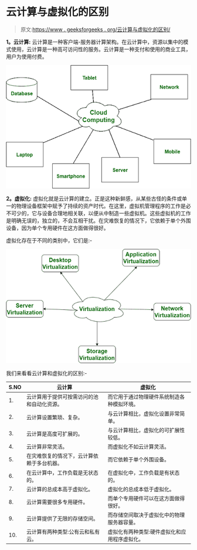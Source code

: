 # 云计算与虚拟化的区别

> 原文:[https://www . geeksforgeeks . org/云计算与虚拟化的区别/](https://www.geeksforgeeks.org/difference-between-cloud-computing-and-virtualization/)

**1。云计算:**
云计算是一种客户端-服务器计算架构。在云计算中，资源以集中的模式使用，云计算是一种高可访问性的服务。云计算是一种支付和使用的商业工具，用户为使用付费。

![](img/1cf47abc79d0cda32728beea5dd7d4b3.png)

**2。虚拟化:**
虚拟化就是云计算的建立。正是这种新鲜感，从某些古怪的条件或单一的物理设备框架中赋予了持续的资产时代。在这里，虚拟机管理程序的工作是必不可少的，它与设备合理地相关联，以便从中制造一些虚拟机。这些虚拟机的工作是明确无误的，独立的，不会互相干扰。在灾难恢复的情况下，它依赖于单个外围设备，因为单个专用硬件在这方面做得很好。

虚拟化存在于不同的类别中，它们是:-

![](img/5095340bf3bb0c015fc060bb16345a0a.png)

我们来看看云计算和虚拟化的区别:-

| S.NO | 云计算 | 虚拟化 |
| --- | --- | --- |
| 1. | 云计算用于提供可按需访问的池和自动化资源。 | 而它用于通过物理硬件系统制造各种模拟环境。 |
| 2. | 云计算设置繁琐、复杂。 | 与云计算相比，虚拟化设置非常简单。 |
| 3. | 云计算是高度可扩展的。 | 与云计算相比，虚拟化的可扩展性较低。 |
| 4. | 云计算非常灵活。 | 而虚拟化不如云计算灵活。 |
| 5. | 在灾难恢复的情况下，云计算依赖于多台机器。 | 而它依赖于单个外围设备。 |
| 6. | 在云计算中，工作负载是无状态的。 | 在虚拟化中，工作负载是有状态的。 |
| 7. | 云计算的总成本高于虚拟化。 | 虚拟化的总成本低于虚拟化。 |
| 8. | 云计算需要很多专用硬件。 | 而单个专用硬件可以在这方面做得很好。 |
| 9. | 云计算提供了无限的存储空间。 | 而存储空间取决于虚拟化中的物理服务器容量。 |
| 10. | 云计算有两种类型:公有云和私有云。 | 虚拟化有两种类型:硬件虚拟化和应用程序虚拟化。 |